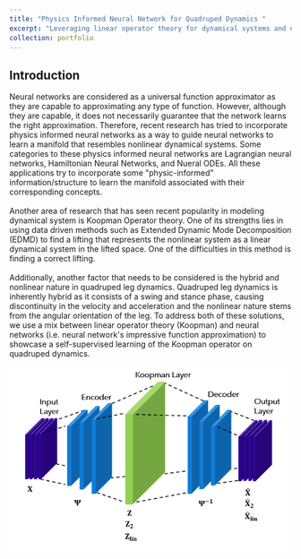 ```yaml
---
title: "Physics Informed Neural Network for Quadruped Dynamics "
excerpt: "Leveraging linear operator theory for dynamical systems and neural network as universal function approximator, this neural network architecture aims to identify quadruped dynamics<br/><img src='/images/portfolio/KoopmanAEModel.PNG'>"
collection: portfolio
---
```


<h2>Introduction</h2>
Neural networks are considered as a universal function approximator as they are capable to approximating any type of function. However, although they are capable, it does not necessarily guarantee that the network learns the right approximation. Therefore, recent research has tried to incorporate physics informed neural networks as a way to guide neural networks to learn a manifold that resembles nonlinear dynamical systems. Some categories to these physics informed neural networks are Lagrangian neural networks, Hamiltonian Neural Networks, and Nueral ODEs. All these applications try to incorporate some "physic-informed" information/structure to learn the manifold associated with their corresponding concepts.
<br>
<br>
Another area of research that has seen recent popularity in modeling dynamical system is Koopman Operator theory. One of its strengths lies in using data driven methods such as Extended Dynamic Mode Decomposition (EDMD) to find a lifting that represents the nonlinear system as a linear dynamical system in the lifted space. One of the difficulties in this method is finding a correct lifting.
<br>
<br>
Additionally, another factor that needs to be considered is the hybrid and nonlinear nature in quadruped leg dynamics. Quadruped leg dynamics is inherently hybrid as it consists of a swing and stance phase, causing discontinuity in the velocity and acceleration and the nonlinear nature stems from the angular orientation of the leg. To address both of these solutions, we use a mix between linear operator theory (Koopman) and neural networks (i.e. neural network's impressive function approximation) to showcase a self-supervised learning of the Koopman operator on quadruped dynamics.

![KoopmanAEModel](/images/portfolio/KoopmanAEModel.PNG)

